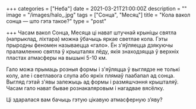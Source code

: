 +++
categories = ["Неба"]
date = 2021-03-21T21:00:00Z
description = ""
image = "/images/halo_.jpg"
tags = ["Сонца", "Месяц"]
title = "Кола вакол сонца — што гэта такое?"
type = "post"

+++
Часам вакол Сонца, Месяца ці нават штучнай крыніцы святла (напрыклад, ліхтара) можна ўбачыць яркае светлае кола. Гэты прыродны феномен называецца «гало». Ён з'яўляецца дзякуючы праламленню святла ў крышталях лёду, якія знаходзяцца ў верхніх пластах атмасферы на вышыні 5-10 км.  
  
Гало можа прымаць розныя формы і з'яўляцца ў выглядзе не толькі колу, але і светлавога слупа або яркіх плямаў паабапал ад сонца. Выгляд гэтай з'явы залежыць ад формы і размяшчэння крышталяў. Часам гало нават бывае рознакаляровым і нагадвае вясёлку.  
  
Ці здаралася вам бачыць гэтую цікавую атмасферную з’яву?
